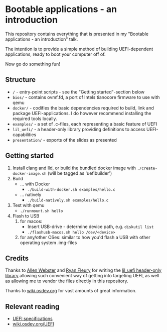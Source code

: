 # Bootable applications - an introduction

This repository contains everything that is presented in my "Bootable applications - an introduction" talk.

The intention is to provide a simple method of building UEFI-dependent applications, ready to boot your computer off of.

Now go do something fun!

## Structure

* `/` - entry-point scripts - see the "Getting started"-section below
* `bios/` - contains ovmf.fd, a port of Intels tianocore firmware to use with qemu
* `docker/` - codifies the basic dependencies required to build, link and package UEFI-applications. I do however recommend installing the required tools locally.
* `examples/` - a set of .c-files, each representing a basic feature of UEFI
* `lil_uefi/` - a header-only library providing definitions to access UEFI-capabilities
* `presentation/` - exports of the slides as presented

## Getting started

1. Install clang and lld, or build the bundled docker image with `./create-docker-image.sh` (will be tagged as 'uefibuilder')
1. Build
    * ... with Docker
        * `./build-with-docker.sh examples/hello.c`
    * ... natively
        * `./build-natively.sh examples/hello.c`
1. Test with qemu
    * `./runmount.sh hello`
1. Flash to USB
    1. for macos:
        * Insert USB-drive - determine device path, e.g. `diskutil list`
        * `./flashusb-macos.sh hello /dev/<device>`
    1. for any/other OSes: similar to how you'd flash a USB with other operating system .img-files


## Credits

Thanks to [Allen Webster](https://mr4th.com/) and [Ryan Fleury](https://www.rfleury.com/) for writing the [lil_uefi header-only library](https://handmade.network/p/308/lil-uefi/) allowing such convenient way of getting into targeting UEFI, as well as allowing me to vendor the files directly in this repository.

Thanks to [wiki.osdev.org](https://wiki.osdev.org) for vast amounts of great information.

## Relevant reading

* [UEFI specifications](https://uefi.org/specifications)
* [wiki.osdev.org/UEFI](https://wiki.osdev.org/UEFI)

